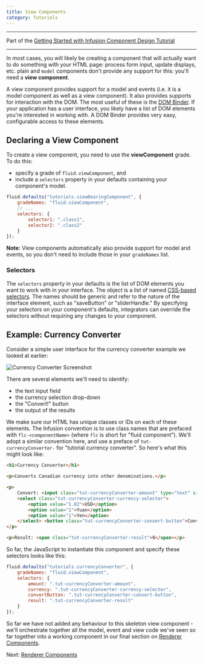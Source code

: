 ```yaml
---
title: View Components
category: Tutorials
---
```


---
Part of the [Getting Started with Infusion Component Design Tutorial](GettingStartedWithInfusion.md)

---

In most cases, you will likely be creating a component that will actually want to do something with your HTML page:
process form input, update displays, etc. plain and `model` components don't provide any support for this: you'll need a
**view component**.

A view component provides support for a model and events (i.e. it is a model component as well as a view component). It
also provides supports for interaction with the DOM. The most useful of these is the [DOM Binder](../DOMBinder.md). If
your application has a user interface, you likely have a list of DOM elements you're interested in working with. A DOM
Binder provides very easy, configurable access to these elements.

## Declaring a View Component

To create a view component, you need to use the **viewComponent** grade. To do this:

* specify a grade of `fluid.viewComponent`, and
* include a `selectors` property in your defaults containing your component's model.

```javascript
fluid.defaults("tutorials.viewBearingComponent", {
    gradeNames: "fluid.viewComponent",
    // ...
    selectors: {
        selector1: ".class1",
        selector2: ".class2"
    }
});
```

<div class="infusion-docs-note">
    <strong>Note:</strong> View components automatically also provide support for model and events, so you don't need to
    include those in your <code>gradeNames</code> list.
</div>

### Selectors

The `selectors` property in your defaults is the list of DOM elements you want to work with in your interface. The
object is a list of named [CSS-based selectors](http://docs.jquery.com/Selectors). The names should be generic and refer
to the nature of the interface element, such as "saveButton" or "sliderHandle." By specifying your selectors on your
component's defaults, integrators can override the selectors without requiring any changes to your component.

## Example: Currency Converter

Consider a simple user interface for the currency converter example we looked at earlier:

![Currency Converter Screenshot](../images/curr-converter-screenshot.png)

There are several elements we'll need to identify:

* the text input field
* the currency selection drop-down
* the "Convert!" button
* the output of the results

We make sure our HTML has unique classes or IDs on each of these elements. The Infusion convention is to use class names
that are prefaced with `flc-<componentName>` (where `flc` is short for "fluid component"). We'll adopt a similar
convention here, and use a preface of `tut-currencyConverter-` for "tutorial currency converter". So here's what this
might look like:

```html
<h1>Currency Converter</h1>

<p>Converts Canadian currency into other denominations.</p>

<p>
    Convert: <input class="tut-currencyConverter-amount" type="text" size="10"/> CAD to
    <select class="tut-currencyConverter-currency-selecter">
        <option value="1.02">USD</option>
        <option value="1">Yuan</option>
        <option value="1">Yen</option>
    </select> <button class="tut-currencyConverter-convert-button">Convert!</button>
</p>

<p>Result: <span class="tut-currencyConverter-result">0</span></p>
```

So far, the JavaScript to instantiate this component and specify these selectors looks like this:

```javascript
fluid.defaults("tutorials.currencyConverter", {
    gradeNames: "fluid.viewComponent",
    selectors: {
        amount: ".tut-currencyConverter-amount",
        currency: ".tut-currencyConverter-currency-selecter",
        convertButton: ".tut-currencyConverter-convert-button",
        result: ".tut-currencyConverter-result"
    }
});
```

So far we have not added any behaviour to this skeleton view component - we'll orchestrate together all the model, event
and view code we've seen so far together into a working component in our final section on [Renderer
Components](RendererComponents.md).

Next: [Renderer Components](RendererComponents.md)
